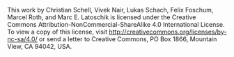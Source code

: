 This work by Christian Schell, Vivek Nair, Lukas Schach, Felix Foschum, Marcel Roth, and Marc E. Latoschik is licensed under the Creative Commons Attribution-NonCommercial-ShareAlike 4.0 International License. To view a copy of this license, visit http://creativecommons.org/licenses/by-nc-sa/4.0/ or send a letter to Creative Commons, PO Box 1866, Mountain View, CA 94042, USA.